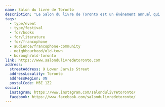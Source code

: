 ```yaml
---
name: Salon du livre de Toronto
description: "Le Salon du livre de Toronto est un événement annuel qui fait découvrir le monde de la littérature francophone. Launched in 1993 as the first French language book fair in Canada outside Quebec, the event features author readings, panel discussions and publisher exhibitions. It concentrates primarily on Franco-Ontarian authors, although publishers and writers from Quebec and France also participate."
tags:
  - type/event
  - type/festival
  - for/books
  - for/literature
  - for/francophone
  - audience/francophone-community
  - neighbourhood/old-town
  - borough/old-toronto
link: https://www.salondulivredetoronto.com
address:
  streetAddress: 9 Lower Jarvis Street
  addressLocality: Toronto
  addressRegion: ON
  postalCode: M5E 1Z2
social:
  instagram: https://www.instagram.com/salondulivretoronto/
  facebook: https://www.facebook.com/salondulivredetoronto/
---
```

